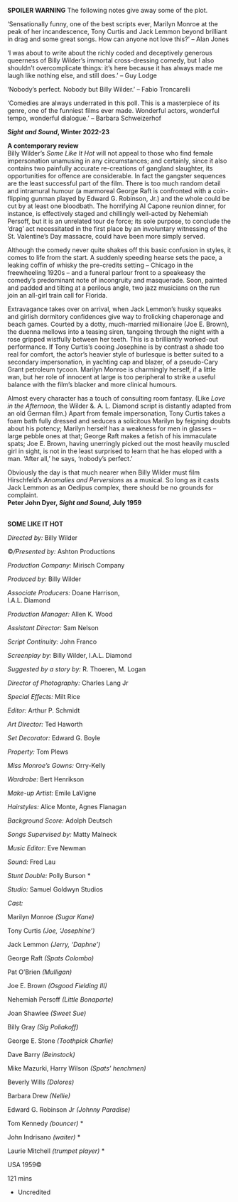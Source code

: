 

**SPOILER WARNING** The following notes give away some of the plot.

‘Sensationally funny, one of the best scripts ever, Marilyn Monroe at the peak of her incandescence, Tony Curtis and Jack Lemmon beyond brilliant in drag and some great songs. How can anyone not love this?’ – Alan Jones

‘I was about to write about the richly coded and deceptively generous queerness of Billy Wilder’s immortal cross-dressing comedy, but I also shouldn’t overcomplicate things: it’s here because it has always made me laugh like nothing else, and still does.’ – Guy Lodge

‘Nobody’s perfect. Nobody but Billy Wilder.’ – Fabio Troncarelli

‘Comedies are always underrated in this poll. This is a masterpiece of its genre, one of the funniest films ever made. Wonderful actors, wonderful tempo, wonderful dialogue.’ – Barbara Schweizerhof

**_Sight and Sound_, Winter 2022-23**

**A contemporary review**  
Billy Wilder’s _Some Like It Hot_ will not appeal to those who find female impersonation unamusing in any circumstances; and certainly, since it also contains two painfully accurate re-creations of gangland slaughter, its opportunities for offence are considerable. In fact the gangster sequences are the least successful part of the film. There is too much random detail and intramural humour (a marmoreal George Raft is confronted with a coin-flipping gunman played by Edward G. Robinson, Jr.) and the whole could be cut by at least one bloodbath. The horrifying AI Capone reunion dinner, for instance, is effectively staged and chillingly well-acted by Nehemiah Persoff, but it is an unrelated tour de force; its sole purpose, to conclude the ‘drag’ act necessitated in the first place by an involuntary witnessing of the St. Valentine’s Day massacre, could have been more simply served.

Although the comedy never quite shakes off this basic confusion in styles, it comes to life from the start. A suddenly speeding hearse sets the pace, a leaking coffin of whisky the pre-credits setting – Chicago in the freewheeling 1920s – and a funeral parlour front to a speakeasy the comedy’s predominant note of incongruity and masquerade. Soon, painted and padded and tilting at a perilous angle, two jazz musicians on the run join an all-girl train call for Florida.

Extravagance takes over on arrival, when Jack Lemmon’s husky squeaks and girlish dormitory confidences give way to frolicking chaperonage and beach games. Courted by a dotty, much-married millionaire (Joe E. Brown), the duenna mellows into a teasing siren, tangoing through the night with a rose gripped wistfully between her teeth. This is a brilliantly worked-out performance. If Tony Curtis’s cooing Josephine is by contrast a shade too real for comfort, the actor’s heavier style of burlesque is better suited to a secondary impersonation, in yachting cap and blazer, of a pseudo-Cary Grant petroleum tycoon. Marilyn Monroe is charmingly herself, if a little wan, but her role of innocent at large is too peripheral to strike a useful balance with the film’s blacker and more clinical humours.

Almost every character has a touch of consulting room fantasy. (Like _Love in the Afternoon_, the Wilder &. A. L. Diamond script is distantly adapted from an old German film.) Apart from female impersonation, Tony Curtis takes a foam bath fully dressed and seduces a solicitous Marilyn by feigning doubts about his potency; Marilyn herself has a weakness for men in glasses – large pebble ones at that; George Raft makes a fetish of his immaculate spats; Joe E. Brown, having unerringly picked out the most heavily muscled girl in sight, is not in the least surprised to learn that he has eloped with a man. ‘After all,’ he says, ‘nobody’s perfect.’

Obviously the day is that much nearer when Billy Wilder must film Hirschfeld’s _Anomalies and Perversions_ as a musical. So long as it casts Jack Lemmon as an Oedipus complex, there should be no grounds for complaint.  
**Peter John Dyer, _Sight and Sound_, July 1959**
<br><br>

**SOME LIKE IT HOT**<br>

_Directed by:_ Billy Wilder<br>

©_/Presented by:_ Ashton Productions<br>

_Production Company:_ Mirisch Company<br>

_Produced by:_ Billy Wilder<br>

_Associate Producers:_ Doane Harrison,  
I.A.L. Diamond<br>

_Production Manager:_ Allen K. Wood<br>

_Assistant Director:_ Sam Nelson<br>

_Script Continuity:_ John Franco<br>

_Screenplay by:_ Billy Wilder, I.A.L. Diamond<br>

_Suggested by a story by:_ R. Thoeren, M. Logan<br>

_Director of Photography:_ Charles Lang Jr<br>

_Special Effects:_ Milt Rice<br>

_Editor:_ Arthur P. Schmidt<br>

_Art Director:_ Ted Haworth<br>

_Set Decorator:_ Edward G. Boyle<br>

_Property:_ Tom Plews<br>

_Miss Monroe’s Gowns:_ Orry-Kelly<br>

_Wardrobe:_ Bert Henrikson<br>

_Make-up Artist:_ Emile LaVigne<br>

_Hairstyles:_ Alice Monte, Agnes Flanagan

_Background Score:_ Adolph Deutsch

_Songs Supervised by:_ Matty Malneck

_Music Editor:_ Eve Newman

_Sound:_ Fred Lau

_Stunt Double:_ Polly Burson *

_Studio:_ Samuel Goldwyn Studios

_Cast:_

Marilyn Monroe _(Sugar Kane)_

Tony Curtis _(Joe, ‘Josephine’)_

Jack Lemmon _(Jerry, ‘Daphne’)_

George Raft _(Spats Colombo)_

Pat O’Brien _(Mulligan)_

Joe E. Brown _(Osgood Fielding III)_

Nehemiah Persoff _(Little Bonaparte)_

Joan Shawlee _(Sweet Sue)_

Billy Gray _(Sig Poliakoff)_

George E. Stone _(Toothpick Charlie)_

Dave Barry _(Beinstock)_

Mike Mazurki, Harry Wilson _(Spats’ henchmen)_

Beverly Wills _(Dolores)_

Barbara Drew _(Nellie)_

Edward G. Robinson Jr _(Johnny Paradise)_

Tom Kennedy _(bouncer)_ *

John Indrisano _(waiter)_ *

Laurie Mitchell _(trumpet player)_ *

USA 1959©

121 mins

* Uncredited
<!--stackedit_data:
eyJoaXN0b3J5IjpbMTA3MTA0MDMzOF19
-->
